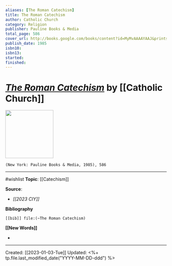 ```yaml
---
aliases: [The Roman Catechism]
title: The Roman Catechism
author: Catholic Church
category: Religion
publisher: Pauline Books & Media
total_page: 586
cover_url: http://books.google.com/books/content?id=MyMvAAAAYAAJ&printsec=frontcover&img=1&zoom=1&source=gbs_api
publish_date: 1985
isbn10: 
isbn13: 
started: 
finished: 
---
```

# *[The Roman Catechism]()* by [[Catholic Church]]

<img src="http://books.google.com/books/content?id=MyMvAAAAYAAJ&printsec=frontcover&img=1&zoom=1&source=gbs_api" width=150>

`(New York: Pauline Books & Media, 1985), 586`


--- 
#wishlist 
**Topic**: [[Catechism]]

**Source**: 
- *[[2023 CIY]]*

**Bibliography**

```query
[[bib]] file:(~The Roman Catechism)
```
 

**[[New Words]]**

- 

---
Created: [[2023-01-03-Tue]]
Updated: <%+ tp.file.last_modified_date("YYYY-MM-DD-ddd") %>
